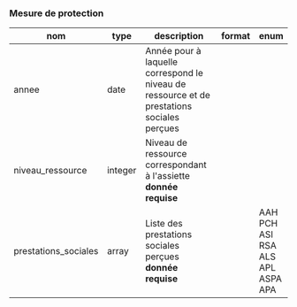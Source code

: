 ### Mesure de protection

|nom|type|description|format|enum|
|-|-|-|-|-|
|annee|date|Année pour à laquelle correspond le niveau de ressource et de prestations sociales perçues|||
|niveau_ressource|integer|Niveau de ressource correspondant à l'assiette<br>**donnée requise**|||
|prestations_sociales|array|Liste des prestations sociales perçues<br>**donnée requise**||AAH<br>PCH<br>ASI<br>RSA<br>ALS<br>APL<br>ASPA<br>APA|
